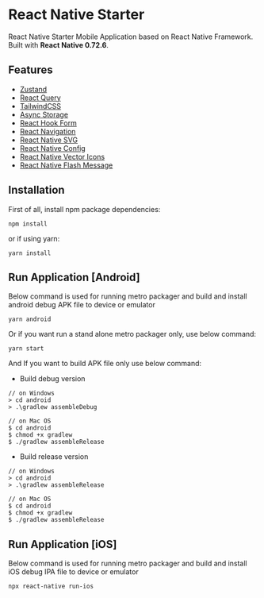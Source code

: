 # React Native Starter

React Native Starter Mobile Application based on React Native Framework. Built with **React Native 0.72.6**.

## Features

- [Zustand](https://github.com/pmndrs/zustand)
- [React Query](https://github.com/tanstack/query)
- [TailwindCSS](https://www.nativewind.dev/)
- [Async Storage](https://react-native-async-storage.github.io/async-storage/docs/install/)
- [React Hook Form](https://react-hook-form.com)
- [React Navigation](https://reactnavigation.org/docs/getting-started)
- [React Native SVG](https://github.com/software-mansion/react-native-svg)
- [React Native Config](https://github.com/luggit/react-native-config)
- [React Native Vector Icons](https://github.com/oblador/react-native-vector-icons)
- [React Native Flash Message](https://github.com/lucasferreira/react-native-flash-message)

## Installation

First of all, install npm package dependencies:

```
npm install
```

or if using yarn:

```
yarn install
```

## Run Application [Android]

Below command is used for running metro packager and build and install android debug APK file to device or emulator

```
yarn android
```

Or if you want run a stand alone metro packager only, use below command:

```
yarn start
```

And If you want to build APK file only use below command:

- Build debug version

```
// on Windows
> cd android
> .\gradlew assembleDebug

// on Mac OS
$ cd android
$ chmod +x gradlew
$ ./gradlew assembleRelease
```

- Build release version

```
// on Windows
> cd android
> .\gradlew assembleRelease

// on Mac OS
$ cd android
$ chmod +x gradlew
$ ./gradlew assembleRelease
```

## Run Application [iOS]

Below command is used for running metro packager and build and install iOS debug IPA file to device or emulator

```
npx react-native run-ios
```
